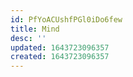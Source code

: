 ```yaml
---
id: PfYoACUshfPGl0iDo6few
title: Mind
desc: ''
updated: 1643723096357
created: 1643723096357
---
```


